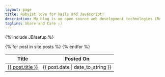 ```yaml
---
layout: page
title: Rubyist love for Rails and Javascript!
description: My blog is on open source web development technologies (Ruby and their frameworks like Rails and Sinatra , PHP and its framework CAKE) and mobile technologies like Android . I have a deep passion for elegant design,cloud infrastructure(Rackspace and Amazon Web Services, AWS, S3, EC2) and their automation, distributed applications development, systems scaling, agile development methodologies, and experimental technologies.
tagline: Share and Care ;)
---
```


{% include JB/setup %}

<table class="table table-hover">
 <thead>
    <tr>
      <th>Title</th>
      <th>Posted On</th>
    </tr>
  </thead>
  {% for post in site.posts %}
     <tbody>
        <tr>
          <td><a class="span8" href="{{ BASE_PATH }}{{ post.url }}">{{ post.title }}</a></td>
          <td>{{ post.date | date_to_string }}</td>
        </tr>
      </tbody>
  {% endfor %}
</table>



